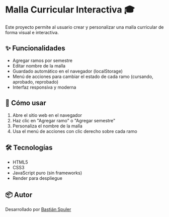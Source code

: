# Malla Curricular Interactiva 🎓

Este proyecto permite al usuario crear y personalizar una malla curricular de forma visual e interactiva.

## ✨ Funcionalidades

- Agregar ramos por semestre
- Editar nombre de la malla
- Guardado automático en el navegador (localStorage)
- Menú de acciones para cambiar el estado de cada ramo (cursando, aprobado, reprobado)
- Interfaz responsiva y moderna

## 🚀 Cómo usar

1. Abre el sitio web en el navegador
2. Haz clic en "Agregar ramo" o "Agregar semestre"
3. Personaliza el nombre de la malla
4. Usa el menú de acciones con clic derecho sobre cada ramo

## 🛠️ Tecnologías

- HTML5
- CSS3
- JavaScript puro (sin frameworks)
- Render para despliegue

## 📦 Autor

Desarrollado por [Bastián Spuler](https://github.com/andrxxsv122)
